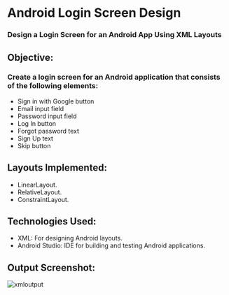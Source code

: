 # Android Login Screen Design
### Design a Login Screen for an Android App Using XML Layouts

## Objective:
### Create a login screen for an Android application that consists of the following elements:
- Sign in with Google button
- Email input field
- Password input field
- Log In button
- Forgot password text
- Sign Up text
- Skip button

## Layouts Implemented:
- LinearLayout.
- RelativeLayout.
- ConstraintLayout.

## Technologies Used:
- XML: For designing Android layouts.
- Android Studio: IDE for building and testing Android applications.


## Output Screenshot:
![xmloutput](https://github.com/user-attachments/assets/d0302785-c3f6-4eba-aa35-f1fb68198b55)

